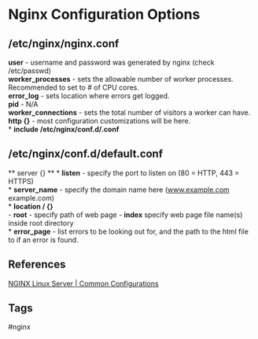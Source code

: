 # Nginx Configuration Options

## /etc/nginx/nginx.conf
**user** - username and password was generated by nginx (check /etc/passwd)  
**worker_processes** - sets the allowable number of worker processes. Recommended to set to # of CPU cores.  
**error_log** - sets location where errors get logged.  
**pid** - N/A  
**worker_connections** - sets the total number of visitors a worker can have.  
**http {}** - most configuration customizations will be here.  
	* **include /etc/nginx/conf.d/.conf**

## /etc/nginx/conf.d/default.conf
** server {} **
	* **listen** - specify the port to listen on (80 = HTTP, 443 = HTTPS)  
	* **server_name** - specify the domain name here (www.example.com example.com)  
	* **location / {}**  
		- **root** - specify path of web page
		- **index** specify web page file name(s) inside root directory  
	* **error_page** - list errors to be looking out for, and the path to the html file to if an error is found.  


## References
[NGINX Linux Server | Common Configurations](https://www.youtube.com/watch?v=MP3Wm9dtHSQ)

## Tags
#nginx
